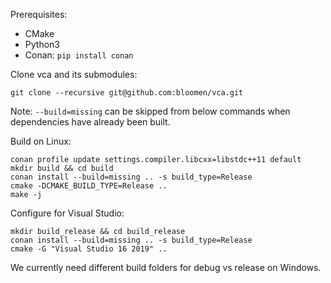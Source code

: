 Prerequisites:

* CMake
* Python3
* Conan: `pip install conan`

Clone vca and its submodules:
```
git clone --recursive git@github.com:bloomen/vca.git
```

Note: `--build=missing` can be skipped from below commands when dependencies have already been built.


Build on Linux:

```
conan profile update settings.compiler.libcxx=libstdc++11 default
mkdir build && cd build
conan install --build=missing .. -s build_type=Release
cmake -DCMAKE_BUILD_TYPE=Release ..
make -j
```

Configure for Visual Studio:
```
mkdir build_release && cd build_release
conan install --build=missing .. -s build_type=Release
cmake -G "Visual Studio 16 2019" ..
```
We currently need different build folders for debug vs release on Windows.
